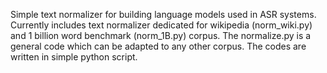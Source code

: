 Simple text normalizer for building language models used in ASR systems.
Currently includes text normalizer dedicated for wikipedia (norm_wiki.py)
and 1 billion word benchmark (norm_1B.py) corpus.
The normalize.py is a general code which can be adapted to any other corpus.
The codes are written in simple python script.
